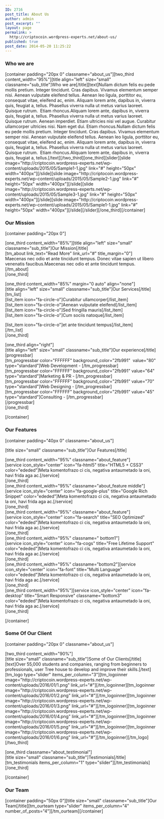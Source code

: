 ```yaml
---
ID: 2716
post_title: About Us
author: admin
post_excerpt: ""
layout: page
permalink: >
  http://criptocoin.wordpress-experts.net/about-us/
published: true
post_date: 2014-05-20 11:25:22
---
```

<h3 class="widget-title">Who we are</h3><p>[container padding="20px 0" classname="about_us"][two_third content_width="95%"][title align="left" size="small" classname="sub_title"]Who we are[/title][text]Nullam dictum felis eu pede mollis pretium. Integer tincidunt. Cras dapibus. Vivamus elementum semper nisi. Aenean vulputate eleifend tellus. Aenean leo ligula, porttitor eu, consequat vitae, eleifend ac, enim. Aliquam lorem ante, dapibus in, viverra quis, feugiat a, tellus. Phasellus viverra nulla ut metus varius laoreet. Quisque rutrum.&nbsp; Etiam rhoncus.Aliquam lorem ante, dapibus in, viverra quis, feugiat a, tellus. Phasellus viverra nulla ut metus varius laoreet. Quisque rutrum. Aenean imperdiet. Etiam ultricies nisi vel augue. Curabitur ullamcorper ultricies nisi. Nam eget dui. Etiam rhoncus.Nullam dictum felis eu pede mollis pretium. Integer tincidunt. Cras dapibus. Vivamus elementum semper nisi. Aenean vulputate eleifend tellus. Aenean leo ligula, porttitor eu, consequat vitae, eleifend ac, enim. Aliquam lorem ante, dapibus in, viverra quis, feugiat a, tellus. Phasellus viverra nulla ut metus varius laoreet. Quisque rutrum.&nbsp; Etiam rhoncus.Aliquam lorem ante, dapibus in, viverra quis, feugiat a, tellus.[/text][/two_third][one_third][slider][slide image="http://criptocoin.wordpress-experts.net/wp-content/uploads/2015/05/Sample1-1.jpg" link="#" height="50px" width="400px"][/slide][slide image="http://criptocoin.wordpress-experts.net/wp-content/uploads/2015/05/Sample2-1.jpg" link="#" height="50px" width="400px"][/slide][slide image="http://criptocoin.wordpress-experts.net/wp-content/uploads/2015/05/Sample3-1.jpg" link="#" height="50px" width="400px"][/slide][slide image="http://criptocoin.wordpress-experts.net/wp-content/uploads/2015/05/Sample1-1.jpg" link="#" height="50px" width="400px"][/slide][/slider][/one_third][/container]</p><h3 class="widget-title">Our Mission</h3><p>[container padding="20px 0"]</p><p>[one_third content_width="85%"][title align="left" size="small" classname="sub_title"]Our Mission[/title]<br> [tm_about link_text="Read More" link_url="#" title_margin="0"]<br> Maecenas nec odio et ante tincidunt tempus. Donec vitae sapien ut libero venenatis faucibus.Maecenas nec odio et ante tincidunt tempus.<br> [/tm_about]<br> [/one_third]</p><p>[one_third content_width="85%" margin="0 auto" align="none"]<br> [title align="left" size="small" classname="sub_title"]Our Services[/title]<br> [tm_list]<br> [list_item icon="fa-circle-o"]Curabitur ullamcorper[/list_item]<br> [list_item icon="fa-circle-o"]Aenean vulputate eleifend[/list_item]<br> [list_item icon="fa-circle-o"]Sed fringilla mauris[/list_item]<br> [list_item icon="fa-circle-o"]Cum sociis natoque[/list_item]</p><p>[list_item icon="fa-circle-o"]et ante tincidunt tempus[/list_item]<br> [/tm_list]<br> [/one_third]</p><p>[one_third align="right"]<br> [title align="left" size="small" classname="sub_title"]Our experience[/title]<br> [progressbar]<br> [tm_progressbar color="FFFFFF"&nbsp;background_color="2fb991"&nbsp; value="80" type="standard"]Web Development - [/tm_progressbar]<br> [tm_progressbar color="FFFFFF"&nbsp;background_color="2fb991" value="64" type="standard"]Marketing &amp; PR - [/tm_progressbar]<br> [tm_progressbar color="FFFFFF" background_color="2fb991" value="70" type="standard"]Web Designing - [/tm_progressbar]<br> [tm_progressbar color="FFFFFF" background_color="2fb991" value="45" type="standard"]Consulting - [/tm_progressbar]<br> [/progressbar]<br> [/one_third]</p><p>[/container]</p><h3 class="widget-title">Our Features</h3><p>[container padding="40px 0" classname="about_us"]</p><p>[title size="small" classname="sub_title"]Our Features[/title]</p><p>[one_third content_width="95%" classname="about_feature"]<br> [service icon_style="center" icon="fa-html5" title="HTML5 + CSS3" color="ededed"]Meta komentofrazo ci cis, negativa antaumetado la oni, havi frida aga ac.[/service]<br> [/one_third]<br> [one_third content_width="95%" classname="about_feature middle"]<br> [service icon_style="center" icon="fa-google-plus" title="Google Rich Snippet" color="ededed"]Meta komentofrazo ci cis, negativa antaumetado la oni, havi frida aga ac.[/service]<br> [/one_third]<br> [one_third content_width="95%" classname="about_feature"]<br> [service icon_style="center" icon="fa-search" title="SEO Optimized" color="ededed"]Meta komentofrazo ci cis, negativa antaumetado la oni, havi frida aga ac.[/service]<br> [/one_third]<br> [one_third content_width="95%" classname=" bottom1"]<br> [service icon_style="center" icon="fa-cogs" title="Free Lifetime Support" color="ededed"]Meta komentofrazo ci cis, negativa antaumetado la oni, havi frida aga ac.[/service]<br> [/one_third]<br> [one_third content_width="95%" classname="bottom2"][service icon_style="center" icon="fa-font" title="Multi Language" color="ededed"]Meta komentofrazo ci cis, negativa antaumetado la oni, havi frida aga ac.[/service]<br> [/one_third]<br> [one_third content_width="95%"][service icon_style="center" icon="fa-desktop" title="Smart Responsive" classname="bottom3" color="ededed"]Meta komentofrazo ci cis, negativa antaumetado la oni, havi frida aga ac.[/service]<br> [/one_third]</p><p>[/container]</p><h3 class="widget-title">Some Of Our Client</h3><p>[container padding="20px 0" classname="about_us"]</p><p>[two_third content_width="90%"]<br> [title size="small" classname="sub_title"]Some of Our Clients[/title]<br> [text]Over 55,000 students and companies, ranging from beginners to professionals, user Tree house to develop and improve their skills.[/text]<br> [tm_logo type="slider" items_per_column="3"][tm_logoinner image="http://criptocoin.wordpress-experts.net/wp-content/uploads/2016/01/1.png" link_url="#"][/tm_logoinner][tm_logoinner image="http://criptocoin.wordpress-experts.net/wp-content/uploads/2016/01/2.png" link_url="#"][/tm_logoinner][tm_logoinner image="http://criptocoin.wordpress-experts.net/wp-content/uploads/2016/01/3.png" link_url="#"][/tm_logoinner][tm_logoinner image="http://criptocoin.wordpress-experts.net/wp-content/uploads/2016/01/4.png" link_url="#"][/tm_logoinner][tm_logoinner image="http://criptocoin.wordpress-experts.net/wp-content/uploads/2016/01/5.png" link_url="#"][/tm_logoinner][tm_logoinner image="http://criptocoin.wordpress-experts.net/wp-content/uploads/2016/01/6.png" link_url="#"][/tm_logoinner][/tm_logo]<br> [/two_third]</p><p>[one_third classname="about_testimonial"]<br> [title size="small" classname="sub_title"]Testimonials[/title]<br> [tm_testimonials items_per_column="1" type="slider"][/tm_testimonials]<br> [/one_third]</p><p>[/container]</p><h3 class="widget-title">Our Team</h3><p>[container padding="50px 0"][title size="small" classname="sub_title"]Our Team[/title][tm_ourteam type="slider" items_per_column="4" number_of_posts="4"][/tm_ourteam][/container]</p>